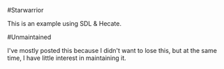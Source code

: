 #Starwarrior

This is an example using SDL & Hecate.

#Unmaintained

I've mostly posted this because I didn't want to lose this, but at the same time, I have little interest in maintaining it.
